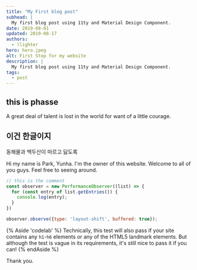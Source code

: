 ```yaml
---
title: "My First blog post"
subhead: |
  My first blog post using 11ty and Material Design Component.
date: 2019-08-01
updated: 2019-08-17
authors:
  - llighter
hero: hero.jpeg
alt: First Step for my website
description: |
  My first blog post using 11ty and Material Design Component.
tags:
  - post
---
```


## this is phasse

A great deal of talent is lost in the world for want of a little courage.

## 이건 한글이지

동해물과 백두산이 마르고 닳도록

Hi my name is Park, Yunha.
I'm the owner of this website.
Welcome to all of you guys.
Feel free to seeing around.


``` js
// this is the comment
const observer = new PerformanceObserver((list) => {
  for (const entry of list.getEntries()) {
    console.log(entry);
  }
})

observer.observe({type: 'layout-shift', buffered: true});
```

{% Aside 'codelab' %}
Technically, this test will also pass if your site contains any
`h1`-`h6` elements or any of the HTML5 landmark
elements. But although the test is vague in its requirements, it's still
nice to pass it if you can!
{% endAside %}


Thank you.
